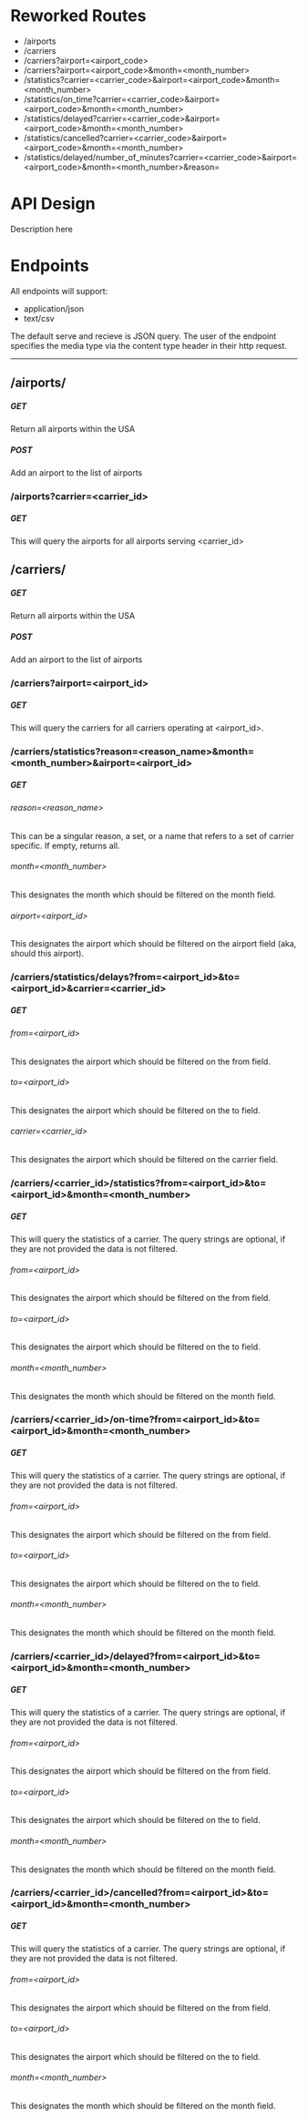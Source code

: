 # Reworked Routes
- /airports
- /carriers
- /carriers?airport=<airport_code>
- /carriers?airport=<airport_code>&month=<month_number>
- /statistics?carrier=<carrier_code>&airport=<airport_code>&month=<month_number>
- /statistics/on_time?carrier=<carrier_code>&airport=<airport_code>&month=<month_number>
- /statistics/delayed?carrier=<carrier_code>&airport=<airport_code>&month=<month_number>
- /statistics/cancelled?carrier=<carrier_code>&airport=<airport_code>&month=<month_number>
- /statistics/delayed/number_of_minutes?carrier=<carrier_code>&airport=<airport_code>&month=<month_number>&reason=<reason> 



# API Design
Description here

# Endpoints
All endpoints will support:
- application/json
- text/csv

The default serve and recieve is JSON query. The user of the endpoint specifies the media type via the content type header in their http request.

---
## /airports/
##### GET
Return all airports within the USA


##### POST
Add an airport to the list of airports

### /airports?carrier=<carrier_id>
##### GET
This will query the airports for all airports serving <carrier_id>

## /carriers/
##### GET
Return all airports within the USA


##### POST
Add an airport to the list of airports


### /carriers?airport=<airport_id>
##### GET
This will query the carriers for all carriers operating at <airport_id>.

### /carriers/statistics?reason=<reason_name>&month=<month_number>&airport=<airport_id>
##### GET
###### reason=<reason_name>
This can be a singular reason, a set, or a name that refers to a set of carrier specific. If empty, returns all.
###### month=<month_number>
This designates the month which should be filtered on the month field.
###### airport=<airport_id>
This designates the airport which should be filtered on the airport field (aka, should this airport).

### /carriers/statistics/delays?from=<airport_id>&to=<airport_id>&carrier=<carrier_id>
##### GET
###### from=<airport_id>
This designates the airport which should be filtered on the from field.
###### to=<airport_id>
This designates the airport which should be filtered on the to field.
###### carrier=<carrier_id>
This designates the airport which should be filtered on the carrier field.

### /carriers/<carrier_id>/statistics?from=<airport_id>&to=<airport_id>&month=<month_number>
##### GET
This will query the statistics of a carrier. The query strings are optional, if they are not provided the data is not filtered.
###### from=<airport_id>
This designates the airport which should be filtered on the from field.
###### to=<airport_id>
This designates the airport which should be filtered on the to field.
###### month=<month_number>
This designates the month which should be filtered on the month field.

### /carriers/<carrier_id>/on-time?from=<airport_id>&to=<airport_id>&month=<month_number>
##### GET
This will query the statistics of a carrier. The query strings are optional, if they are not provided the data is not filtered.
###### from=<airport_id>
This designates the airport which should be filtered on the from field.
###### to=<airport_id>
This designates the airport which should be filtered on the to field.
###### month=<month_number>
This designates the month which should be filtered on the month field.

### /carriers/<carrier_id>/delayed?from=<airport_id>&to=<airport_id>&month=<month_number>
##### GET
This will query the statistics of a carrier. The query strings are optional, if they are not provided the data is not filtered.
###### from=<airport_id>
This designates the airport which should be filtered on the from field.
###### to=<airport_id>
This designates the airport which should be filtered on the to field.
###### month=<month_number>
This designates the month which should be filtered on the month field.

### /carriers/<carrier_id>/cancelled?from=<airport_id>&to=<airport_id>&month=<month_number>
##### GET
This will query the statistics of a carrier. The query strings are optional, if they are not provided the data is not filtered.
###### from=<airport_id>
This designates the airport which should be filtered on the from field.
###### to=<airport_id>
This designates the airport which should be filtered on the to field.
###### month=<month_number>
This designates the month which should be filtered on the month field.

